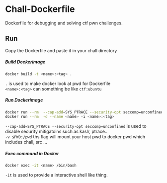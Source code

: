 
# Chall-Dockerfile

Dockerfile for debugging and solving ctf pwn challenges. 
## Run 

Copy the Dockerfile and paste it in your chall directory  

##### Build Dockerimage

```bash
docker build -t <name>:<tag> .
```
`.` is used to make docker look at pwd for Dockerfile  
`<name>:<tag>` can something be like `ctf:ubuntu`  

##### Run Dockerimage

```bash
docker run --rm  --cap-add=SYS_PTRACE --security-opt seccomp=unconfined -d --name <name> -i <name>:<tag>  
docker run --rm  -d --name <name> -i <name>:<tag>  
```
`--cap-add=SYS_PTRACE --security-opt seccomp=unconfined` is used to disable security mitigatoins such as kaslr, ptrace..  
`-v $PWD:/pwd` ths flag will mount your host pwd to docker pwd which includes chall, src ...  

##### Exec command in Docker

```bash
docker exec -it <name> /bin/bash
```
`-it` is used to provide a interactive shell like thing.

